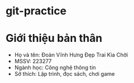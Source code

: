 # git-practice

# Giới thiệu bản thân

- Họ và tên: Đoàn Vĩnh Hưng Đẹp Trai Kìa Chời
- MSSV: 223277
- Ngành học: Công nghệ thông tin
- Sở thích: Lập trình, đọc sách, chơi game
